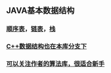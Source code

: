 ## JAVA基本数据结构
### [顺序表](https://github.com/H-Always/DataStructure-Repository/tree/JAVA/SequenceList/src)，[链表](https://github.com/H-Always/DataStructure-Repository/tree/JAVA/LinkList/src)，[栈](https://github.com/H-Always/DataStructure-Repository/tree/JAVA/Stack/src)
### [C++数据结构也在本库分支下](https://github.com/H-Always/DataStructure-Repository/tree/master)
### [可以关注作者的算法库，很适合新手](https://github.com/H-Always/Algorithm-Repository)
